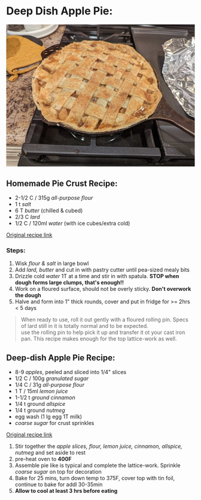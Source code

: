 # Deep Dish Apple Pie:

![image of deep-dish apple pie](static/deepdish_applepie.jpg)


## Homemade Pie Crust Recipe:

* 2-1/2 C / 315g _all-purpose flour_
* 1 t _salt_
* 6 T _butter_ (chilled & cubed)
* 2/3 C _lard_
* 1/2 C / 120ml _water_ (with ice cubes/extra cold)

[Original recipe link](https://sallysbakingaddiction.com/baking-basics-homemade-buttery-flaky-pie-crust/)


### Steps:

1. Wisk _flour & salt_ in large bowl
2. Add _lard, butter_ and cut in with pastry cutter until pea-sized mealy bits
3. Drizzle cold _water_ 1T at a time and stir in with spatula.  **STOP when dough forms large clumps, that's enough!!** 
4. Work on a floured surface, should not be overly sticky.  **Don't overwork the dough** 
5. Halve and form into 1" thick rounds, cover and put in fridge for >= 2hrs < 5 days

> When ready to use, roll it out gently with a floured rolling pin.  Specs of lard still in it is totally normal and to be expected.  
> use the rolling pin to help pick it up and transfer it ot your cast iron pan.  This recipe makes enough for the top lattice-work as well. 


## Deep-dish Apple Pie Recipe:

* 8-9 _apples_, peeled and sliced into 1/4" slices
* 1/2 C / 100g _granulated sugar_
* 1/4 C / 31g _all-purpose flour_
* 1 T / 15ml _lemon juice_
* 1-1/2 t _ground cinnamon_
* 1/4 t ground _allspice_ 
* 1/4 t ground _nutmeg_
* egg wash (1 lg egg 1T milk)
* _coarse sugar_ for crust sprinkles

[Original recipe link](https://sallysbakingaddiction.com/deep-dish-apple-pie/)

1. Stir together the _apple slices, flour, lemon juice, cinnamon, allspice, nutmeg_ and set aside to rest  
2. pre-heat oven to **400F**
3. Assemble pie like is typical and complete the lattice-work. Sprinkle _coarse sugar_ on top for decoration
4. Bake for 25 mins, turn down temp to 375F, cover top with tin foil, continue to bake for addl 30-35min
5. **Allow to cool at least 3 hrs before eating**
